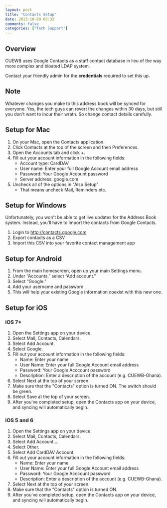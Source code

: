 ```yaml
---
layout: post
title: "Contacts Setup"
date: 2013-10-09 03:32
comments: false
categories: ["Tech Support"]
---
```


## Overview

CUEWB uses Google Contacts as a staff contact database in lieu of the way more complex and bloated LDAP system.

Contact your friendly admin for the **credentials** required to set this up.

## Note

Whatever changes you make to this address book will be synced for everyone. Yes, the tech guys can revert the changes within 30 days, but still you don't want to incur their wrath. So change contact details carefully.

## Setup for Mac

1. On your Mac, open the Contacts application.
2. Click Contacts at the top of the screen and then Preferences.
3. Open the Accounts tab and click +.
4. Fill out your account information in the following fields:
	- Account type: CardDAV
	- User name: Enter your full Google Account email address
	- Password: Your Google Account password
	- Server address: google.com
6. Uncheck all of the options in "Also Setup"
	- That means uncheck Mail, Reminders etc.

## Setup for Windows

Unfortunately, you won't be able to get live updates for the Address Book system. Instead, you'll have to import the contacts from Google Contacts.

1. Login to <http://contacts.google.com>
2. Export contacts as a CSV
3. Import this CSV into your favorite contact management app

## Setup for Android

1. From the main homescreen, open up your main Settings menu.
2. Under “Accounts,” select “Add account.”
3. Select “Google.”
4. Add your username and password
5. This will help your existing Google information coexist with this new one.

## Setup for iOS

### iOS 7+

1. Open the Settings app on your device.
2. Select Mail, Contacts, Calendars.
3. Select Add Account.
4. Select Google.
5. Fill out your account information in the following fields:
	- Name: Enter your name
	- User Name: Enter your full Google Account email address
	- Password: Your Google Acccount password
	- Description: Enter a description of the account (e.g. CUEWB-Ghana).
6. Select Next at the top of your screen.
7. Make sure that the "Contacts" option is turned ON. The switch should be green.
8. Select Save at the top of your screen.
9. After you've completed setup, open the Contacts app on your device, and syncing will automatically begin.

### iOS 5 and 6

1. Open the Settings app on your device.
2. Select Mail, Contacts, Calendars.
3. Select Add Account....
4. Select Other.
5. Select Add CardDAV Account.
6. Fill out your account information in the following fields:
	- Name: Enter your name
	- User Name: Enter your full Google Account email address
	- Password: Your Google Acccount password
	- Description: Enter a description of the account (e.g. CUEWB-Ghana).
7. Select Next at the top of your screen.
8. Make sure that the "Contacts" option is turned ON.
9. After you've completed setup, open the Contacts app on your device, and syncing will automatically begin.